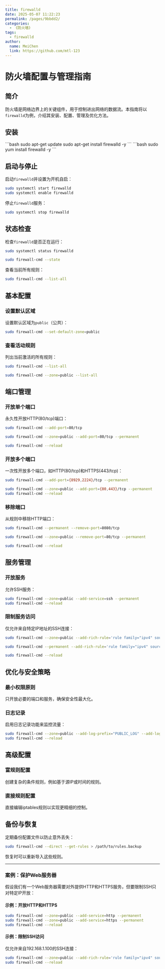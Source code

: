 ```yaml
---
title: firewalld
date: 2025-05-07 11:22:23
permalink: /pages/9bbdd2/
categories:
  - 《防火墙》
tags:
  - firewalld
author:
  name: MeiChen
  link: https://github.com/mtl-123
---
```


# 防火墙配置与管理指南

## 简介

防火墙是网络边界上的关键组件，用于控制进出网络的数据流。本指南将以`firewalld`为例，介绍其安装、配置、管理及优化方法。

## 安装

<code-group>
  <code-block title="apt" active>
  ```bash
sudo apt-get update
sudo apt-get install firewalld  -y
  ```

  </code-block>

  <code-block title="yum">
  ```bash
 sudo yum install firewalld  -y
  ```
  </code-block>
</code-group>

## 启动与停止

启动`firewalld`并设置为开机自启：

```bash
sudo systemctl start firewalld
sudo systemctl enable firewalld
```

停止`firewalld`服务：

```bash
sudo systemctl stop firewalld
```

## 状态检查

检查`firewalld`是否正在运行：

```bash
sudo systemctl status firewalld

sudo firewall-cmd --state
```

查看当前所有规则：

```bash
sudo firewall-cmd --list-all
```

## 基本配置

### 设置默认区域

设置默认区域为`public`（公共）：

```bash
sudo firewall-cmd --set-default-zone=public
```

### 查看活动规则

列出当前激活的所有规则：

```bash
sudo firewall-cmd --list-all

sudo firewall-cmd --zone=public --list-all
```

## 端口管理

### 开放单个端口

永久性开放HTTP(80/tcp)端口：

```bash
sudo firewall-cmd --add-port=80/tcp

sudo firewall-cmd --zone=public --add-port=80/tcp --permanent

sudo firewall-cmd --reload
```

### 开放多个端口

一次性开放多个端口，如HTTP(80/tcp)和HTTPS(443/tcp)：

```bash
sudo firewall-cmd --add-port={8929,2224}/tcp --permanent

sudo firewall-cmd --zone=public --add-port={80,443}/tcp --permanent
sudo firewall-cmd --reload
```

### 移除端口

从规则中移除HTTP端口：

```bash
sudo firewall-cmd --permanent --remove-port=8080/tcp

sudo firewall-cmd --zone=public --remove-port=80/tcp --permanent

sudo firewall-cmd --reload
```

## 服务管理

### 开放服务

允许SSH服务：

```bash
sudo firewall-cmd --zone=public --add-service=ssh --permanent
sudo firewall-cmd --reload
```

### 限制服务访问

仅允许来自特定IP地址的SSH连接：

```bash
sudo firewall-cmd --zone=public --add-rich-rule='rule family="ipv4" source address="192.168.1.100" service name="ssh" accept' --permanent

sudo firewall-cmd --permanent --add-rich-rule='rule family="ipv4" source address="172.17.100.81" accept'

sudo firewall-cmd --reload
```

## 优化与安全策略

### 最小权限原则

只开放必要的端口和服务，确保安全性最大化。

### 日志记录

启用日志记录功能来监控流量：

```bash
sudo firewall-cmd --zone=public --add-log-prefix="PUBLIC_LOG" --add-log-level=info --permanent
sudo firewall-cmd --reload
```

## 高级配置

### 富规则配置

创建复杂的条件规则，例如基于源IP或时间的规则。

### 直接规则配置

直接编辑iptables规则以实现更精细的控制。

## 备份与恢复

定期备份配置文件以防止意外丢失：

```bash
sudo firewall-cmd --direct --get-rules > /path/to/rules.backup
```

恢复时可以重新导入这些规则。

---

### 案例：保护Web服务器

假设我们有一个Web服务器需要对外提供HTTP和HTTPS服务，但要限制SSH只对特定IP开放：

#### 示例：开放HTTP和HTTPS

```bash
sudo firewall-cmd --zone=public --add-service=http --permanent
sudo firewall-cmd --zone=public --add-service=https --permanent
sudo firewall-cmd --reload
```

#### 示例：限制SSH访问

仅允许来自192.168.1.100的SSH连接：

```bash
sudo firewall-cmd --zone=public --add-rich-rule='rule family="ipv4" source address="192.168.1.100" service name="ssh" accept' --permanent
sudo firewall-cmd --reload
```
